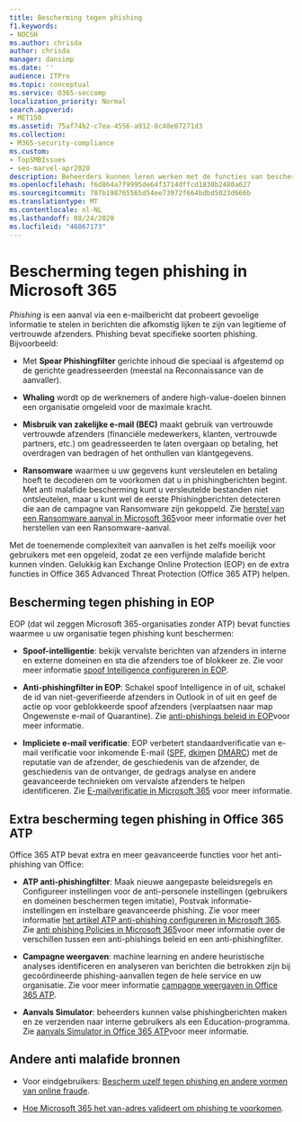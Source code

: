 ```yaml
---
title: Bescherming tegen phishing
f1.keywords:
- NOCSH
ms.author: chrisda
author: chrisda
manager: dansimp
ms.date: ''
audience: ITPro
ms.topic: conceptual
ms.service: O365-seccomp
localization_priority: Normal
search.appverid:
- MET150
ms.assetid: 75af74b2-c7ea-4556-a912-8c48e07271d3
ms.collection:
- M365-security-compliance
ms.custom:
- TopSMBIssues
- seo-marvel-apr2020
description: Beheerders kunnen leren werken met de functies van bescherming tegen phishing in Exchange Online Protection (EOP) en Office 365 Advanced Threat Protection (Office 365 ATP).
ms.openlocfilehash: f6d864a7f9995de64f3714dffcd1838b2480a627
ms.sourcegitcommit: 787b198765565d54ee73972f664bdbd5023d666b
ms.translationtype: MT
ms.contentlocale: nl-NL
ms.lasthandoff: 08/24/2020
ms.locfileid: "46867173"
---
```

# <a name="anti-phishing-protection-in-microsoft-365"></a>Bescherming tegen phishing in Microsoft 365

*Phishing* is een aanval via een e-mailbericht dat probeert gevoelige informatie te stelen in berichten die afkomstig lijken te zijn van legitieme of vertrouwde afzenders. Phishing bevat specifieke soorten phishing. Bijvoorbeeld:

- Met **Spear Phishingfilter** gerichte inhoud die speciaal is afgestemd op de gerichte geadresseerden (meestal na Reconnaissance van de aanvaller).

- **Whaling** wordt op de werknemers of andere high-value-doelen binnen een organisatie omgeleid voor de maximale kracht.

- **Misbruik van zakelijke e-mail (BEC)** maakt gebruik van vertrouwde vertrouwde afzenders (financiële medewerkers, klanten, vertrouwde partners, etc.) om geadresseerden te laten overgaan op betaling, het overdragen van bedragen of het onthullen van klantgegevens.

- **Ransomware** waarmee u uw gegevens kunt versleutelen en betaling hoeft te decoderen om te voorkomen dat u in phishingberichten begint. Met anti malafide bescherming kunt u versleutelde bestanden niet ontsleutelen, maar u kunt wel de eerste Phishingberichten detecteren die aan de campagne van Ransomware zijn gekoppeld. Zie [herstel van een Ransomware aanval in Microsoft 365](recover-from-ransomware.md)voor meer informatie over het herstellen van een Ransomware-aanval.

Met de toenemende complexiteit van aanvallen is het zelfs moeilijk voor gebruikers met een opgeleid, zodat ze een verfijnde malafide bericht kunnen vinden. Gelukkig kan Exchange Online Protection (EOP) en de extra functies in Office 365 Advanced Threat Protection (Office 365 ATP) helpen.

## <a name="anti-phishing-protection-in-eop"></a>Bescherming tegen phishing in EOP

EOP (dat wil zeggen Microsoft 365-organisaties zonder ATP) bevat functies waarmee u uw organisatie tegen phishing kunt beschermen:

- **Spoof-intelligentie**: bekijk vervalste berichten van afzenders in interne en externe domeinen en sta die afzenders toe of blokkeer ze. Zie voor meer informatie [spoof Intelligence configureren in EOP](learn-about-spoof-intelligence.md).

- **Anti-phishingfilter in EOP**: Schakel spoof Intelligence in of uit, schakel de id van niet-geverifieerde afzenders in Outlook in of uit en geef de actie op voor geblokkeerde spoof afzenders (verplaatsen naar map Ongewenste e-mail of Quarantine). Zie [anti-phishings beleid in EOP](configure-anti-phishing-policies-eop.md)voor meer informatie.

- **Impliciete e-mail verificatie**: EOP verbetert standaardverificatie van e-mail verificatie voor inkomende E-mail ([SPF](set-up-spf-in-office-365-to-help-prevent-spoofing.md), [dkim](use-dkim-to-validate-outbound-email.md)en [DMARC](use-dmarc-to-validate-email.md)) met de reputatie van de afzender, de geschiedenis van de afzender, de geschiedenis van de ontvanger, de gedrags analyse en andere geavanceerde technieken om vervalste afzenders te helpen identificeren. Zie [E-mailverificatie in Microsoft 365](email-validation-and-authentication.md) voor meer informatie.

## <a name="additional-anti-phishing-protection-in-office-365-atp"></a>Extra bescherming tegen phishing in Office 365 ATP

Office 365 ATP bevat extra en meer geavanceerde functies voor het anti-phishing van Office:

- **ATP anti-phishingfilter**: Maak nieuwe aangepaste beleidsregels en Configureer instellingen voor de anti-personele instellingen (gebruikers en domeinen beschermen tegen imitatie), Postvak informatie-instellingen en instelbare geavanceerde phishing. Zie voor meer informatie [het artikel ATP anti-phishing configureren in Microsoft 365](configure-atp-anti-phishing-policies.md). Zie [anti phishing Policies in Microsoft 365](set-up-anti-phishing-policies.md)voor meer informatie over de verschillen tussen een anti-phishings beleid en een anti-phishingfilter.

- **Campagne weergaven**: machine learning en andere heuristische analyses identificeren en analyseren van berichten die betrokken zijn bij gecoördineerde phishing-aanvallen tegen de hele service en uw organisatie. Zie voor meer informatie [campagne weergaven in Office 365 ATP](campaigns.md).

- **Aanvals Simulator**: beheerders kunnen valse phishingberichten maken en ze verzenden naar interne gebruikers als een Education-programma. Zie [aanvals Simulator in Office 365 ATP](attack-simulator.md)voor meer informatie.

## <a name="other-anti-phishing-resources"></a>Andere anti malafide bronnen

- Voor eindgebruikers: [Bescherm uzelf tegen phishing en andere vormen van online fraude](https://support.microsoft.com/office/be0de46a-29cd-4c59-aaaf-136cf177d593).

- [Hoe Microsoft 365 het van-adres valideert om phishing te voorkomen](how-office-365-validates-the-from-address.md).
